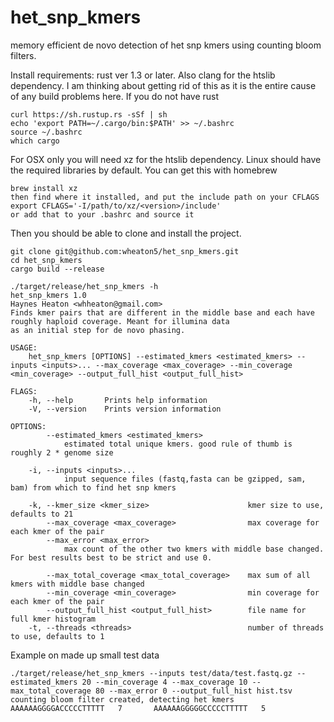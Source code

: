 # het_snp_kmers
memory efficient de novo detection of het snp kmers using counting bloom filters.

Install requirements: rust ver 1.3 or later. Also clang for the htslib dependency. I am thinking about getting rid of this as it is the entire cause of any build problems here.
If you do not have rust
```
curl https://sh.rustup.rs -sSf | sh
echo 'export PATH=~/.cargo/bin:$PATH' >> ~/.bashrc
source ~/.bashrc
which cargo
```
For OSX only you will need xz for the htslib dependency. Linux should have the required libraries by default. You can get this with homebrew
```
brew install xz
then find where it installed, and put the include path on your CFLAGS
export CFLAGS='-I/path/to/xz/<version>/include'
or add that to your .bashrc and source it
```
Then you should be able to clone and install the project.
```
git clone git@github.com:wheaton5/het_snp_kmers.git
cd het_snp_kmers
cargo build --release
```

```
./target/release/het_snp_kmers -h
het_snp_kmers 1.0
Haynes Heaton <whheaton@gmail.com>
Finds kmer pairs that are different in the middle base and each have roughly haploid coverage. Meant for illumina data
as an initial step for de novo phasing.

USAGE:
    het_snp_kmers [OPTIONS] --estimated_kmers <estimated_kmers> --inputs <inputs>... --max_coverage <max_coverage> --min_coverage <min_coverage> --output_full_hist <output_full_hist>

FLAGS:
    -h, --help       Prints help information
    -V, --version    Prints version information

OPTIONS:
        --estimated_kmers <estimated_kmers>
            estimated total unique kmers. good rule of thumb is roughly 2 * genome size

    -i, --inputs <inputs>...
            input sequence files (fastq,fasta can be gzipped, sam, bam) from which to find het snp kmers

    -k, --kmer_size <kmer_size>                      kmer size to use, defaults to 21
        --max_coverage <max_coverage>                max coverage for each kmer of the pair
        --max_error <max_error>
            max count of the other two kmers with middle base changed. For best results best to be strict and use 0.

        --max_total_coverage <max_total_coverage>    max sum of all kmers with middle base changed
        --min_coverage <min_coverage>                min coverage for each kmer of the pair
        --output_full_hist <output_full_hist>        file name for full kmer histogram
    -t, --threads <threads>                          number of threads to use, defaults to 1
```


Example on made up small test data
```
./target/release/het_snp_kmers --inputs test/data/test.fastq.gz --estimated_kmers 20 --min_coverage 4 --max_coverage 10 --max_total_coverage 80 --max_error 0 --output_full_hist hist.tsv
counting bloom filter created, detecting het kmers
AAAAAAGGGGACCCCCTTTTT   7       AAAAAAGGGGGCCCCCTTTTT   5
```
